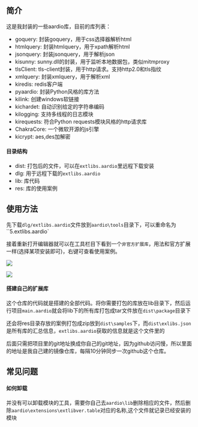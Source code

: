 ## 简介

这是我封装的一些aardio库，目前的库列表：

- goquery: 封装goquery，用于css选择器解析html
- htmlquery: 封装htmlquery，用于xpath解析html
- jsonquery: 封装jsonquery，用于解析json
- kisunny: sunny.dll的封装，用于监听本地数据包，类似mitmproxy
- tlsClient: tls-client封装，用于http请求。支持http2.0和tls指纹
- xmlquery: 封装xmlquery，用于解析xml
- kiredis: redis客户端
- pyaardio: 封装Python风格的库方法
- kilink: 创建windows软链接
- kichardet: 自动识别给定的字符串编码
- kilogging: 支持多线程的日志模块
- kirequests: 符合Python requests模块风格的http请求库
- ChakraCore: 一个微软开源的js引擎
- kicrypt: aes,des加解密

#### 目录结构

- dist: 打包后的文件，可以在`extlibs.aardio`里远程下载安装
- dlg: 用于远程下载的`extlibs.aardio`
- lib: 库代码
- res: 库的使用案例

## 使用方法

先下载`dlg/extlibs.aardio`文件放到`aardio\tools`目录下，可以重命名为``5.extlibs.aardio`

接着重新打开编辑器就可以在工具栏目下看到一个`非官方扩展库`，用法和官方扩展一样(选择某项安装即可)，右键可查看使用案例。

![](http://cdn.ikanade.cn/1713153749035.png)

![](http://cdn.ikanade.cn/1713154449684.png)

#### 搭建自己的扩展库

这个仓库的代码就是搭建的全部代码。将你需要打包的库放在lib目录下，然后运行项目`main.aardio`就会将lib下的所有库打包成tar文件放在`dist\package`目录下

还会将res目录存放的案例打包成zip放到`dist\samples`下，而`dist\exlibs.json`是所有库的汇总信息，`extlibs.aardio`获取的信息就是这个文件里的

后面只需把项目里的git地址换成你自己的git地址，因为github访问慢，所以里面的地址是我自己建的镜像仓库，每隔10分钟同步一次github这个仓库。

## 常见问题

#### 如何卸载

并没有可以卸载模块的工具，需要你自己去`aardio\lib`删除相应的文件，然后删除`aardio\extensions\extlibver.table`对应的名称,这个文件就记录已经安装的模块
